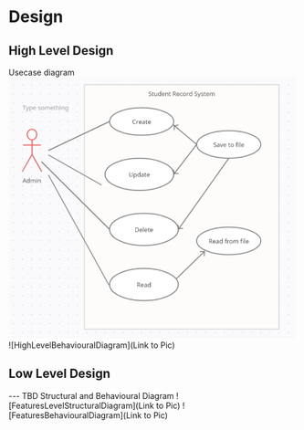 # Design

## High Level Design 

Usecase diagram
![Usecase diagram](https://github.com/261718/Ltts_Miniproject/blob/bd6bae4a2604006e6c41df2b4c8b7206968a8fb5/2.Design/UseCase.png)
![HighLevelBehaviouralDiagram](Link to Pic)

## Low Level Design 

--- TBD Structural and Behavioural Diagram
![FeaturesLevelStructuralDiagram](Link to Pic)
![FeaturesBehaviouralDiagram](Link to Pic)

